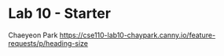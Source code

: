 # Lab 10 - Starter
Chaeyeon Park
https://cse110-lab10-chaypark.canny.io/feature-requests/p/heading-size